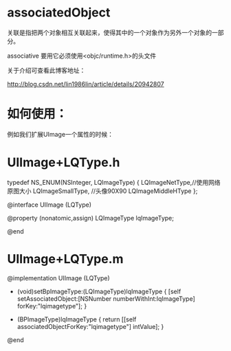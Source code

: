 associatedObject
================

关联是指把两个对象相互关联起来，使得其中的一个对象作为另外一个对象的一部分。

associative 要用它必须使用<objc/runtime.h>的头文件

关于介绍可查看此博客地址：

http://blog.csdn.net/lin1986lin/article/details/20942807

如何使用：
================

例如我们扩展UImage一个属性的时候：

UIImage+LQType.h
================

typedef NS_ENUM(NSInteger, LQImageType) {
    LQImageNetType,//使用网络原图大小
    LQImageSmallType, //头像90X90
    LQImageMiddleHType 
};

@interface UIImage (LQType)

@property (nonatomic,assign) LQImageType lqImageType;

@end

UIImage+LQType.m
================ 

@implementation UIImage (LQType)

- (void)setBpImageType:(LQImageType)lqImageType
{
    [self setAssociatedObject:[NSNumber numberWithInt:lqImageType] forKey:"lqimagetype"];
}

- (BPImageType)lqImageType
{
    return [[self associatedObjectForKey:"lqimagetype"] intValue];
}

@end

